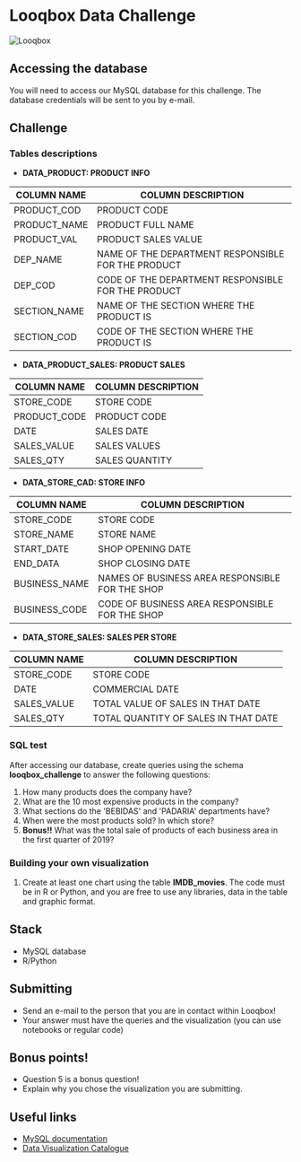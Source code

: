 # Looqbox Data Challenge
![Looqbox](https://github.com/looqbox/data-challenge/blob/master/logo.png)

## Accessing the database
You will need to access our MySQL database for this challenge. The database credentials will be sent to you by e-mail.

## Challenge
### Tables descriptions
- **DATA_PRODUCT: PRODUCT INFO**

| COLUMN NAME  | COLUMN DESCRIPTION                                 |
|--------------|----------------------------------------------------|
| PRODUCT_COD  | PRODUCT CODE                                       |
| PRODUCT_NAME | PRODUCT FULL NAME                                  |
| PRODUCT_VAL  | PRODUCT SALES VALUE                                |
| DEP_NAME     | NAME OF THE DEPARTMENT RESPONSIBLE FOR THE PRODUCT |
| DEP_COD      | CODE OF THE DEPARTMENT RESPONSIBLE FOR THE PRODUCT |
| SECTION_NAME | NAME OF THE SECTION WHERE THE PRODUCT IS           |
| SECTION_COD  | CODE OF THE SECTION WHERE THE PRODUCT IS           |

- **DATA_PRODUCT_SALES: PRODUCT SALES**

| COLUMN NAME  | COLUMN DESCRIPTION                                 |
|--------------|----------------------------------------------------|
| STORE_CODE   | STORE CODE                                         |
| PRODUCT_CODE | PRODUCT CODE                                       |
| DATE         | SALES DATE                                         |
| SALES_VALUE  | SALES VALUES                                       |
| SALES_QTY    | SALES QUANTITY                                     |

- **DATA_STORE_CAD: STORE INFO**

| COLUMN NAME  | COLUMN DESCRIPTION                                 |
|--------------|----------------------------------------------------|
| STORE_CODE   | STORE CODE                                         |
| STORE_NAME   | STORE NAME                                         |
| START_DATE   | SHOP OPENING DATE                                  |
| END_DATA     | SHOP CLOSING DATE                                  |
| BUSINESS_NAME| NAMES OF BUSINESS AREA RESPONSIBLE FOR THE SHOP    |
| BUSINESS_CODE| CODE OF BUSINESS AREA RESPONSIBLE FOR THE SHOP     |

- **DATA_STORE_SALES: SALES PER STORE**

| COLUMN NAME  | COLUMN DESCRIPTION                                 |
|--------------|----------------------------------------------------|
| STORE_CODE   | STORE CODE                                         |
| DATE         | COMMERCIAL DATE                                    |
| SALES_VALUE  | TOTAL VALUE OF SALES IN THAT DATE                  |
| SALES_QTY    | TOTAL QUANTITY OF SALES IN THAT DATE               |

### SQL test
After accessing our database, create queries using the schema **looqbox_challenge** to answer the following questions:

1) How many products does the company have?
2) What are the 10 most expensive products in the company?
3) What sections do the 'BEBIDAS' and 'PADARIA' departments have?
4) When were the most products sold? In which store?
5) **Bonus!!** What was the total sale of products of each business area in the first quarter of 2019?

### Building your own visualization
1) Create at least one chart using the table **IMDB_movies**. The code must be in R or Python, and you are free to use any libraries, data in the table and graphic format.

## Stack
- MySQL database 
- R/Python

## Submitting
- Send an e-mail to the person that you are in contact within Looqbox!
- Your answer must have the queries and the visualization (you can use notebooks or regular code)

## Bonus points!
- Question 5 is a bonus question!
- Explain why you chose the visualization you are submitting.

## Useful links
- [MySQL documentation](https://dev.mysql.com/doc/)
- [Data Visualization Catalogue](https://datavizcatalogue.com/)

